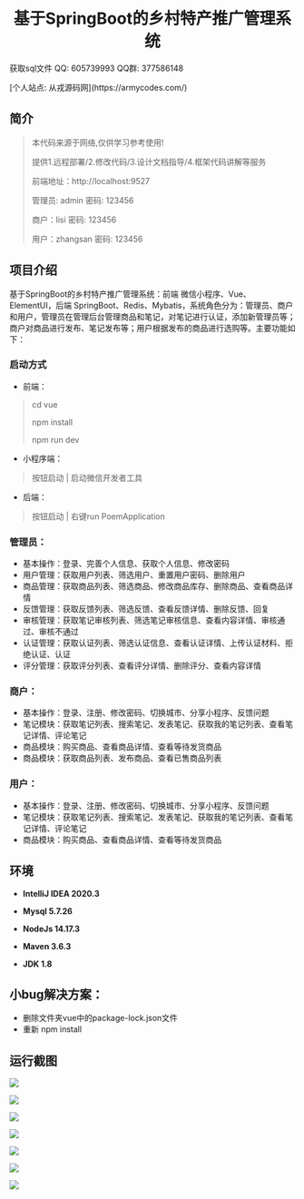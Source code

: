 <p><h1 align="center">基于SpringBoot的乡村特产推广管理系统</h1></p>

<p> 获取sql文件 QQ: 605739993 QQ群: 377586148 </p>
<p> [个人站点: 从戎源码网](https://armycodes.com/)</p>

## 简介

> 本代码来源于网络,仅供学习参考使用!
>
> 提供1.远程部署/2.修改代码/3.设计文档指导/4.框架代码讲解等服务
>
> 前端地址：http://localhost:9527
>
> 管理员: admin 密码: 123456
>
> 商户：lisi 密码: 123456
>
> 用户：zhangsan 密码: 123456

## 项目介绍

基于SpringBoot的乡村特产推广管理系统：前端 微信小程序、Vue、ElementUI，后端 SpringBoot、Redis、Mybatis，系统角色分为：管理员、商户和用户，管理员在管理后台管理商品和笔记，对笔记进行认证，添加新管理员等；商户对商品进行发布、笔记发布等；用户根据发布的商品进行选购等。主要功能如下：

### 启动方式

- 前端：
> cd vue
>
> npm install
>
> npm run dev

- 小程序端：
> 按钮启动 | 启动微信开发者工具

- 后端：
> 按钮启动 | 右键run PoemApplication

### 管理员：

- 基本操作：登录、完善个人信息、获取个人信息、修改密码
- 用户管理：获取用户列表、筛选用户、重置用户密码、删除用户
- 商品管理：获取商品列表、筛选商品、修改商品库存、删除商品、查看商品详情
- 反馈管理：获取反馈列表、筛选反馈、查看反馈详情、删除反馈、回复
- 审核管理：获取笔记审核列表、筛选笔记审核信息、查看内容详情、审核通过、审核不通过
- 认证管理：获取认证列表、筛选认证信息、查看认证详情、上传认证材料、拒绝认证、认证
- 评分管理：获取评分列表、查看评分详情、删除评分、查看内容详情

### 商户：

- 基本操作：登录、注册、修改密码、切换城市、分享小程序、反馈问题
- 笔记模块：获取笔记列表、搜索笔记、发表笔记、获取我的笔记列表、查看笔记详情、评论笔记
- 商品模块：购买商品、查看商品详情、查看等待发货商品
- 商品模块：获取商品列表、发布商品、查看已售商品列表

### 用户：

- 基本操作：登录、注册、修改密码、切换城市、分享小程序、反馈问题
- 笔记模块：获取笔记列表、搜索笔记、发表笔记、获取我的笔记列表、查看笔记详情、评论笔记
- 商品模块：购买商品、查看商品详情、查看等待发货商品

## 环境

- <b>IntelliJ IDEA 2020.3</b>

- <b>Mysql 5.7.26</b>

- <b>NodeJs 14.17.3</b>

- <b>Maven 3.6.3</b>

- <b>JDK 1.8</b>

## 小bug解决方案：
- 删除文件夹vue中的package-lock.json文件
- 重新 npm install

## 运行截图
![](screenshot/1.png)

![](screenshot/2.png)

![](screenshot/3.png)

![](screenshot/4.png)

![](screenshot/5.png)

![](screenshot/6.png)

![](screenshot/7.png)
